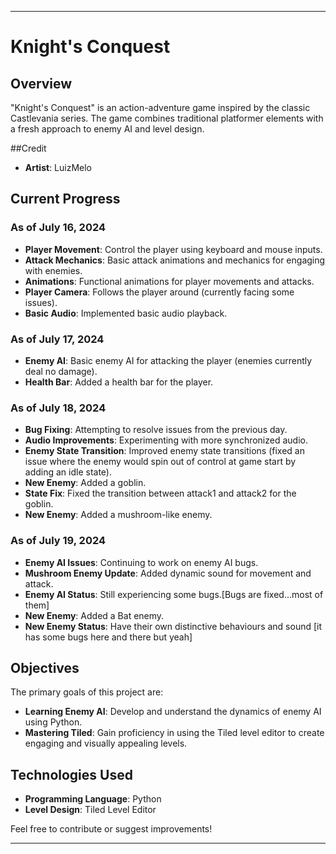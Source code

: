 ---

# Knight's Conquest

## Overview
"Knight's Conquest" is an action-adventure game inspired by the classic Castlevania series. The game combines traditional platformer elements with a fresh approach to enemy AI and level design.

##Credit
- **Artist**: LuizMelo 

## Current Progress

### As of July 16, 2024
- **Player Movement**: Control the player using keyboard and mouse inputs.
- **Attack Mechanics**: Basic attack animations and mechanics for engaging with enemies.
- **Animations**: Functional animations for player movements and attacks.
- **Player Camera**: Follows the player around (currently facing some issues).
- **Basic Audio**: Implemented basic audio playback.

### As of July 17, 2024
- **Enemy AI**: Basic enemy AI for attacking the player (enemies currently deal no damage).
- **Health Bar**: Added a health bar for the player.

### As of July 18, 2024
- **Bug Fixing**: Attempting to resolve issues from the previous day.
- **Audio Improvements**: Experimenting with more synchronized audio.
- **Enemy State Transition**: Improved enemy state transitions (fixed an issue where the enemy would spin out of control at game start by adding an idle state).
- **New Enemy**: Added a goblin.
- **State Fix**: Fixed the transition between attack1 and attack2 for the goblin.
- **New Enemy**: Added a mushroom-like enemy.

### As of July 19, 2024
- **Enemy AI Issues**: Continuing to work on enemy AI bugs.
- **Mushroom Enemy Update**: Added dynamic sound for movement and attack.
- **Enemy AI Status**: Still experiencing some bugs.[Bugs are fixed...most of them]
- **New Enemy**: Added a Bat enemy.
- **New Enemy Status**: Have their own distinctive behaviours and sound [it has some bugs here and there but yeah]

## Objectives
The primary goals of this project are:
- **Learning Enemy AI**: Develop and understand the dynamics of enemy AI using Python.
- **Mastering Tiled**: Gain proficiency in using the Tiled level editor to create engaging and visually appealing levels.

## Technologies Used
- **Programming Language**: Python
- **Level Design**: Tiled Level Editor

Feel free to contribute or suggest improvements!

---